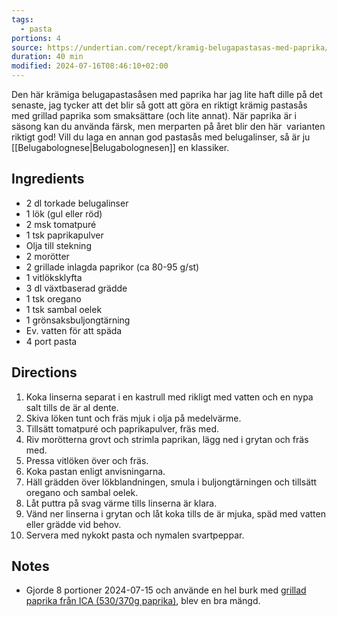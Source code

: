 ```yaml
---
tags:
  - pasta
portions: 4
source: https://undertian.com/recept/kramig-belugapastasas-med-paprika/
duration: 40 min
modified: 2024-07-16T08:46:10+02:00
---
```


Den här krämiga belugapastasåsen med paprika har jag lite haft dille på det senaste, jag tycker att det blir så gott att göra en riktigt krämig pastasås med grillad paprika som smaksättare (och lite annat). När paprika är i säsong kan du använda färsk, men merparten på året blir den här  varianten riktigt god! Vill du laga en annan god pastasås med belugalinser, så är ju [[Belugabolognese|Belugabolognesen]] en klassiker.

## Ingredients
- 2 dl torkade belugalinser
- 1 lök (gul eller röd)
- 2 msk tomatpuré
- 1 tsk paprikapulver
- Olja till stekning
- 2 morötter
- 2 grillade inlagda paprikor (ca 80-95 g/st)
- 1 vitlöksklyfta
- 3 dl växtbaserad grädde
- 1 tsk oregano
- 1 tsk sambal oelek
- 1 grönsaksbuljongtärning
- Ev. vatten för att späda
- 4 port pasta

## Directions
1. Koka linserna separat i en kastrull med rikligt med vatten och en nypa salt tills de är al dente.
2. Skiva löken tunt och fräs mjuk i olja på medelvärme.
3. Tillsätt tomatpuré och paprikapulver, fräs med.
4. Riv morötterna grovt och strimla paprikan, lägg ned i grytan och fräs med.
5. Pressa vitlöken över och fräs.
6. Koka pastan enligt anvisningarna.
7. Häll grädden över lökblandningen, smula i buljongtärningen och tillsätt oregano och sambal oelek.
8. Låt puttra på svag värme tills linserna är klara.
9. Vänd ner linserna i grytan och låt koka tills de är mjuka, späd med vatten eller grädde vid behov.
10. Servera med nykokt pasta och nymalen svartpeppar.

## Notes
- Gjorde 8 portioner 2024-07-15 och använde en hel burk med [grillad paprika från ICA (530/370g paprika)](https://handla.ica.se/produkt/1426444), blev en bra mängd.
